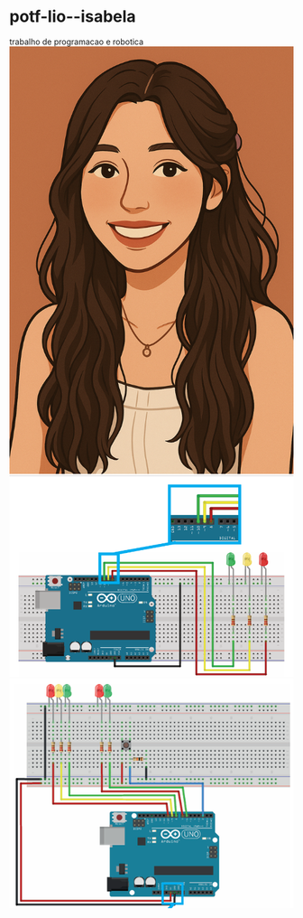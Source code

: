 # potf-lio--isabela
trabalho de programacao e robotica
![alt text](<Retrato delicado em tons quentes.png>)
![alt text](image.png)
![alt text](image-1.png)